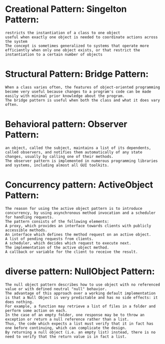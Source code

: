 # Creational Pattern: Singelton Pattern:

	restricts the instantiation of a class to one object
 	useful when exactly one object is needed to coordinate actions across the system
	The concept is sometimes generalized to systems that operate more efficiently when only one object exists, or that restrict the instantiation to a certain number of objects

# Structural Pattern: Bridge Pattern:

	When a class varies often, the features of object-oriented programming become very useful because changes to a program's code can be made easily with minimal prior knowledge about the program.
	The bridge pattern is useful when both the class and what it does vary often.


# Behavioral pattern: Observer Pattern:

	an object, called the subject, maintains a list of its dependents, called observers, and notifies them automatically of any state changes, usually by calling one of their methods.
	The observer pattern is implemented in numerous programming libraries and systems, including almost all GUI toolkits.

# Concurrency pattern: ActiveObject Pattern:

	The reason for using the active object pattern is to introduce concurrency, by using asynchronous method invocation and a scheduler for handling requests.
	The pattern consists of the following elements:
	A proxy, which provides an interface towards clients with publicly accessible methods.
	An interface which defines the method request on an active object.
	A list of pending requests from clients.
	A scheduler, which decides which request to execute next.
	The implementation of the active object method.
	A callback or variable for the client to receive the result.


# diverse pattern: NullObject Pattern:

	The null object pattern describes how to use object with no referenced value or with defined neutral "null" behavior.
	The advantage of this approach over a working default implementation is that a Null Object is very predictable and has no side effects: it does nothing.
	For example, a function may retrieve a list of files in a folder and perform some action on each.
	In the case of an empty folder, one response may be to throw an exception or return a null reference rather than a list.
	Thus, the code which expects a list must verify that it in fact has one before continuing, which can complicate the design.
	By returning a null object (i.e. an empty list) instead, there is no need to verify that the return value is in fact a list.
